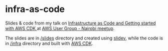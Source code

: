 # infra-as-code

Slides & code from my talk on [Infrastructure as Code and Getting started with AWS CDK
](https://www.meetup.com/AWS-User-Group-Nairobi/events/284098201/) at [AWS User Group - Nairobi meetup](https://www.meetup.com/AWS-User-Group-Nairobi).

The slides are in [/slides](infra-as-code-awsug-nairobi/slides) directory and created using [slidev](https://sli.dev/), while the code is in [/infra](infra-as-code-awsug-nairobi/infra) directory and built with [AWS CDK](https://docs.aws.amazon.com/cdk/latest/guide/home.html).
